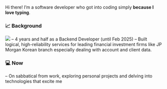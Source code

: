 Hi there! I’m a software developer who got into coding simply **because I love typing**.  

### 📈 Background
<img src="https://img.shields.io/badge/Android-3DDC84?style=flat-square&logo=Android&logoColor=white"/>
– 4 years and half as a Backend Developer (until Feb 2025)  
– Built logical, high-reliability services for leading financial investment firms like JP Morgan Korean branch especially dealing with account and client data.
  
  

### 💻 Now
  – On sabbatical from work, exploring personal projects and delving into technologies that excite me  


